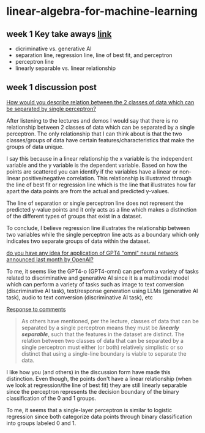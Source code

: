 # linear-algebra-for-machine-learning

## week 1 Key take aways [link](https://github.com/hsarfraz/linear-algebra-for-machine-learning/blob/main/week%201/week%201%20lecture%20notes.md)
* dicriminative vs. generative AI
* separation line, regression line, line of best fit, and perceptron
* perceptron line
* linearly separable vs. linear relationship


## week 1 discussion post

<ins> How would you describe relation between the 2 classes  of data which can be separated by single perceptron?  </ins>

After listening to the lectures and demos I would say that there is no relationship between 2 classes of data which can be separated by a single perceptron. The only relationship that I can think about is that the two classes/groups of data have certain features/characteristics that make the groups of data unique. 

I say this because in a linear relationship the x variable is the independent variable and the y variable is the dependent variable. Based on how the points are scattered you can identify if the variables have a linear or non-linear positive/negative correlation. This relationship is illustrated through the line of best fit or regression line which is the line that illustrates how far apart the data points are from the actual and predicted y-values. 

The line of separation or single perceptron line does not represent the predicted y-value points and it only acts as a line which makes a distinction of the different types of groups that exist in a dataset.

To conclude, I believe regression line illustrates the relationship between two variables while the single perceptron line acts as a boundary which only indicates two separate groups of data within the dataset. 

 <ins> do you have any idea for application of GPT4 "omni" neural network announced last month by OpenAI?  </ins>

To me, it seems like the GPT4-o (GPT4-omni) can perform a variety of tasks related to discriminative and generative AI since it is a multimodal model which can perform a variety of tasks such as image to text conversion (discriminative AI task), text/response generation using LLMs (generative AI task), audio to text conversion (discriminative AI task), etc

<ins> Response to comments </ins>

> As others have mentioned, per the lecture, classes of data that can be separated by a single perceptron means they must be **_linearly separable_**, such that the features in the dataset are distinct. The relation between two classes of data that can be separated by a single perceptron must either (or both) relatively simplistic or so distinct that using a single-line boundary is viable to separate the data.

I like how you (and others) in the discussion form have made this distinction. Even though, the points don't have a linear relationship (when we look at regression/the line of best fit) they are still linearly separable since the perceptron represents the decision boundary of the binary classification of the 0 and 1 groups.

To me, it seems that a single-layer perceptron is similar to logistic regression since both categorize data points through binary classification into groups labeled 0 and 1.
